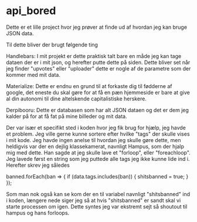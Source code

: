 # api_bored
Dette er et lille project hvor jeg prøver at finde ud af hvordan jeg kan bruge JSON data.

Til dette bliver der brugt følgende ting

Handlebars:
I mit projekt er dette praktisk talt bare en måde jeg kan tage dataen der er i mit json, og herefter putte dette på siden. Dette bliver set når jeg finder "upvotes" eller "uploader" dette er nogle af de parametre som der kommer med mit data.

Materialize:
Dette er endnu en grund til at forkaste dig til fødderne af google, det eneste du skal gøre for at få en pæn hjemmeside er bare at give al din autonomi til dine altelskende capitalistiske herskere.

Derpibooru:
Dette er databasen som har alt JSON dataen og det er dem jeg kalder på for at få fat på mine billeder og mit data.

Der var især et specifikt sted i koden hvor jeg fik brug for hjælp, jeg havde et problem. Jeg ville gerne kunne sortere efter hvilke "tags" der skulle vises i mit kode. Jeg havde ingen anelse til hvordan jeg skulle gøre dette, men heldigvis var der en dejlig klassekamerat, navnligt Hampus, som der hjalp mig med dette. Han sagde at jeg skulle lave et "forloop", eller "foreachloop". 
Jeg lavede først en string som jeg puttede alle tags jeg ikke kunne lide ind i. Herefter skrev jeg således

banned.forEach(ban => {
              if (data.tags.includes(ban)) {
                shitsbanned = true;
              }
            });
            
Som man nok også kan se kom der en til variabel navnligt "shitsbanned" ind i koden, længere nede siger jeg så at hvis "shitsbanned" er sandt skal vi starte processen om igen. Dette syntes jeg var ekstremt sejt så shoutout til hampus og hans forloops.
